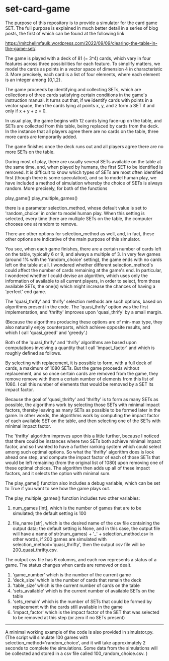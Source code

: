 # set-card-game

The purpose of this repository is to provide a simulator for the card game SET. The full
purpose is explained in much better detail in a series of blog posts, the first of which
can be found at the following link

https://mitchellmfaulk.wordpress.com/2022/09/09/clearing-the-table-in-the-game-set/. 

The game is played with a deck of 81 (= 3^4) cards, which vary in four features across
three possibilities for each feature. To simplify matters, we model the cards as 
points in a vector space of dimension 4 in characteristic 3. More precisely, each
card is a list of four elements, where each element is an integer among {0,1,2}. 

The game proceeds by identifying and collecting SETs, which are collections of three
cards satisfying certain conditions in the game's instruction manual. It turns out
that, if we identify cards with points in a vector space, then the cards lying at 
points x, y, and z form a SET if and only if x + y + z = 0. 

In usual play, the game begins with 12 cards lying face-up on the table, and SETs 
are collected from this table, being replaced by cards from the deck. In the instance
that all players agree there are no cards on the table, three more cards are temporarily
added. 

The game finishes once the deck runs out and all players agree there are no more SETs
on the table. 

During most of play, there are usually several SETs available on the table at the same
time, and, when played by humans, the first SET to be identified is removed. It is 
difficult to know which types of SETs are most often identified first (though there is
some speculation), and so to model human play, we have included a method of simulation
whereby the choice of SETs is always random. More precisely, for both of the functions

play_game()
play_multiple_games()

there is a parameter selection_method, whose default value is set to 'random_choice'
in order to model human play. When this setting is selected, every time there are 
multiple SETs on the table, the computer chooses one at random to remove. 

There are other options for selection_method as well, and, in fact, these other options
are indicative of the main purpose of this simulator. 

You see, when each game finishes, there are a certain number of cards left on the table, 
typically 6 or 9, and always a multiple of 3. In very few games (around 1% with the 
'random_choice' setting), the game ends with no cards left on the table at all. I wondered
whether different selection_method's could affect the number of cards remaining at the
game's end. In particular, I wondered whether I could devise an algorithm, which uses
only the information of available to all current players, in order to select, from those 
available SETs, the one(s) which might increase the chances of having a 'perfect' end
game. 

The 'quasi_thrify' and 'thrify' selection methods are such options, based on algorithms
present in the code. The 'quasi_thrify' option was the first implementation, and 'thrifty'
improves upon 'quasi_thrify' by a small margin. 

(Because the algorithms producing these options are of min-max type, they also naturally 
enjoy counterparts, which achieve opposite results, and which I call 'quasi_greed' and
'greedy'.)

Both of the 'quasi_thrify' and 'thrify' algorithms are based upon computations involving
a quantity that I call 'impact_factor' and which is roughly defined as follows. 

By selecting with replacement, it is possible to form, with a full deck of cards, a maximum
of 1080 SETs. But the game proceeds without replacement, and so once certain cards are 
removed from the game, they remove remove with them a certain number of elements from
this list of 1080. I call this number of elements that would be removed by a SET its impact
factor. 

Because the goal of 'quasi_thrifty' and 'thrifty' is to form as many SETs as possible, the
algorithms work by selecting those SETs with minimal impact factors, thereby leaving as many
SETs as possible to be formed later in the game. In other words, the algorithms work by 
computing the impact factor of each available SET on the table, and then selecting one of the
SETs with minimal impact factor. 

The 'thrifty' algorithm improves upon this a little further, because I noticed that there 
could be instances where two SETs both achieve minimal impact factor, and so I wanted to 
have a further ranking system which could select among such optimal options. So what the
'thrifty' algorithm does is look ahead one step, and compute the impact factor of each of 
those SETs that would be left remaining (from the original list of 1080) upon removing one
of these optimal choices. The algorithm then adds up all of these impact factors, and it 
selects the option with minimal sum. 

The play_game() function also includes a debug variable, which can be set to True if you
want to see how the game plays out. 

The play_multiple_games() function includes two other variables:

1. num_games [int], which is the number of games that are to be simulated; the default
setting is 100

2. file_name [str], which is the desired name of the csv file containing the output data;
the default setting is None, and in this case, the output file will have a name of 
str(num_games) + '_' + selection_method.csv In other words, if 200 games are simulated 
with selection_method='quasi_thrifty', then the output csv file will be 200_quasi_thrifty.csv. 

The output csv file has 6 columns, and each row represents a status of a game. The status 
changes when cards are removed or dealt. 

1. 'game_number' which is the number of the current game
2. 'deck_size' which is the number of cards that remain the deck
3. 'table_size' which is the current number of cards on the table
4. 'sets_available' which is the current number of available SETs on the table
5. 'sets_remain' which is the number of SETs that could be formed by replacement with the cards still available in the game
6. 'impact_factor' which is the impact factor of the SET that was selected to be removed at this step (or zero if no SETs present)

----

A minimal working example of the code is also provided in simulator.py. (The script will
simulate 100 games with selection_method='random_choice', and it will take approximately
2 seconds to complete the simulations. Some data from the simulations will be collected
and stored in a csv file called 100_random_choice.csv. )

